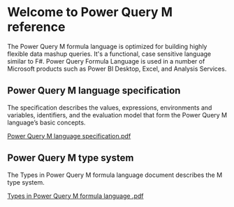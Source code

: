 # Welcome to Power Query M reference

The Power Query M formula language is optimized for building highly flexible data mashup queries. It's a functional, case sensitive language similar to F#. Power Query Formula Language is used in a number of Microsoft products such as Power BI Desktop, Excel, and Analysis Services. 



## Power Query M language specification
 
The specification describes the values, expressions, environments and variables, identifiers, and the evaluation model that form the Power Query M language’s basic concepts.

[Power Query M language specification.pdf](http://download.microsoft.com/download/8/1/A/81A62C9B-04D5-4B6D-B162-D28E4D848552/Power%20Query%20Formula%20Language%20Specification%20%28October%202016%29.pdf)

## Power Query M type system
 
The Types in Power Query M formula language document describes the M type system.

[Types in Power Query M formula language .pdf](http://download.microsoft.com/download/7/7/5/775B4353-BF78-4383-8749-51A8DF4F8CE3/Types%20in%20the%20Power%20Query%20M%20formula%20language.pdf)